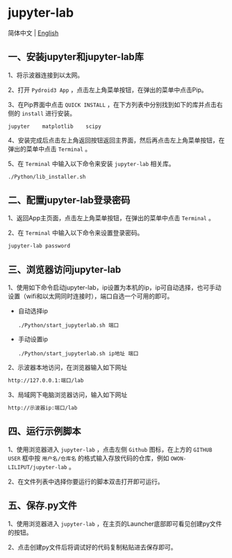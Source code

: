 # jupyter-lab

简体中文 | [English](README_en.md)

## 一、安装jupyter和jupyter-lab库

1、将示波器连接到以太网。

2、打开 `Pydroid3 App` ，点击左上角菜单按钮，在弹出的菜单中点击Pip。

3、在Pip界面中点击 `QUICK INSTALL` ，在下方列表中分别找到如下的库并点击右侧的 `install` 进行安装。

```
jupyter    matplotlib    scipy
```

4、安装完成后点击左上角返回按钮返回主界面，然后再点击左上角菜单按钮，在弹出的菜单中点击 `Terminal` 。

5、在 `Terminal` 中输入以下命令来安装 `jupyter-lab` 相关库。

```sh
./Python/lib_installer.sh
```



## 二、配置jupyter-lab登录密码

1、返回App主页面，点击左上角菜单按钮，在弹出的菜单中点击 `Terminal` 。

2、在 `Terminal` 中输入以下命令来设置登录密码。

```sh
jupyter-lab password
```



## 三、浏览器访问jupyter-lab

1、使用如下命令启动jupyter-lab，ip设置为本机的ip，ip可自动选择，也可手动设置（wifi和以太网同时连接时），端口自选一个可用的即可。

- 自动选择ip

  ```
  ./Python/start_jupyterlab.sh 端口
  ```

- 手动设置ip

  ```
  ./Python/start_jupyterlab.sh ip地址 端口
  ```

2、示波器本地访问，在浏览器输入如下网址

```sh
http://127.0.0.1:端口/lab
```

3、局域网下电脑浏览器访问，输入如下网址

```sh
http://示波器ip:端口/lab 
```



## 四、运行示例脚本

1、使用浏览器进入 `jupyter-lab` ，点击左侧 `Github` 图标，在上方的 `GITHUB USER` 框中按 `用户名/仓库名` 的格式输入存放代码的仓库，例如 `OWON-LILIPUT/jupyter-lab` 。

2、在文件列表中选择你要运行的脚本双击打开即可运行。



## 五、保存.py文件

1、使用浏览器进入 `jupyter-lab` ，在主页的Launcher底部即可看见创建py文件的按钮。

2、点击创建py文件后将调试好的代码复制粘贴进去保存即可。
